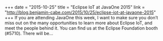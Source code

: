 +++
date = "2015-10-25"
title = "Eclipse IoT at JavaOne 2015"
link = "http://blog.benjamin-cabe.com/2015/10/25/eclipse-iot-at-javaone-2015"
+++
If you are attending JavaOne this week, I want to make sure you don’t miss out on the many opportunities to learn more about Eclipse IoT, and meet the people behind it. You can find us at the Eclipse Foundation booth (#5710). There will be…